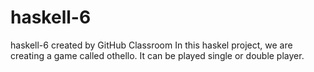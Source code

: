 # haskell-6
haskell-6 created by GitHub Classroom
In this haskel project, we are creating a game called othello. It can be played single or double player.
